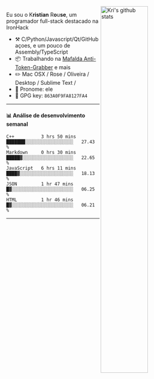 <img align="right" alt="Kri's github stats" width="50%" src="https://github-readme-stats.vercel.app/api?username=kristianrose&show_icons=true">

Eu sou o K**ristian** R**o**u**se**, um programador full-stack destacado na IronHack

-   :hammer_and_pick: C/Python/Javascript/Qt/GitHub açoes, e um pouco de Assembly/TypeScript
-   :package: Trabalhando na [Mafalda Anti-Token-Grabber](https://github.com/kristianrose) e mais
-   :pencil2: Mac OSX / Rose / Oliveira / Desktop / Sublime Text / 
-   :man: Pronome: ele
-   :key: GPG key: `863A0F9FA8127FA4`

---

#### :bar_chart: Análise de desenvolvimento semanal


```text
C++          3 hrs 50 mins   ███████░░░░░░░░░░░░░░░░░░   27.43 % 
Markdown     0 hrs 30 mins   █████▓░░░░░░░░░░░░░░░░░░░   22.65 % 
JavaScript   6 hrs 11 mins   ████▓░░░░░░░░░░░░░░░░░░░░   18.13 % 
JSON         1 hr 47 mins    █▓░░░░░░░░░░░░░░░░░░░░░░░   06.25 % 
HTML         1 hr 46 mins    █▓░░░░░░░░░░░░░░░░░░░░░░░   06.21 % 
```


---
